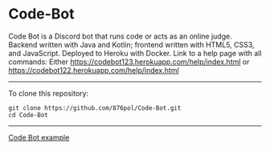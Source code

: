 # Code-Bot
Code Bot is a Discord bot that runs code or acts as an online judge. Backend written with Java and Kotlin; frontend written with HTML5, CSS3, and JavaScript. Deployed to Heroku with Docker.
Link to a help page with all commands:
  Either https://codebot123.herokuapp.com/help/index.html or https://codebot122.herokuapp.com/help/index.html
___
To clone this repository:

	git clone https://github.com/876pol/Code-Bot.git
	cd Code-Bot

___
[Code Bot example](src/main/resources/images/other/example.png)